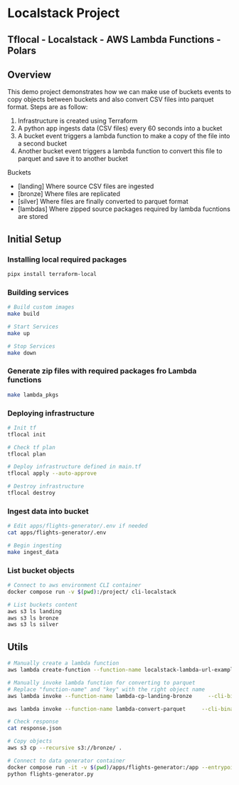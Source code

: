 # Localstack Project
## Tflocal - Localstack - AWS Lambda Functions - Polars
## Overview

This demo project demonstrates how we can make use of buckets events to copy objects between buckets and also convert CSV files into parquet format. Steps are as follow:

1. Infrastructure is created using Terraform
2. A python app ingests data (CSV files) every 60 seconds into a bucket
3. A bucket event triggers a lambda function to make a copy of the file into a second bucket
4. Another bucket event triggers a lambda function to convert this file to parquet and save it to another bucket

Buckets 
- [landing] Where source CSV files are ingested
- [bronze] Where files are replicated
- [silver] Where files are finally converted to parquet format
- [lambdas] Where zipped source packages required by lambda fucntions are stored

## Initial Setup
### Installing local required packages
```bash
pipx install terraform-local
```

### Building services 
```bash
# Build custom images
make build

# Start Services
make up

# Stop Services
make down
```

### Generate zip files with required packages fro Lambda functions
```bash
make lambda_pkgs
```


### Deploying infrastructure 
```bash
# Init tf 
tflocal init

# Check tf plan
tflocal plan

# Deploy infrastructure defined in main.tf
tflocal apply --auto-approve

# Destroy infrastructure
tflocal destroy
```

### Ingest data into bucket
```bash
# Edit apps/flights-generator/.env if needed
cat apps/flights-generator/.env

# Begin ingesting
make ingest_data
```

### List bucket objects
```bash
# Connect to aws environment CLI container
docker compose run -v $(pwd):/project/ cli-localstack

# List buckets content
aws s3 ls landing
aws s3 ls bronze
aws s3 ls silver
```

## Utils

```bash
# Manually create a lambda function
aws lambda create-function --function-name localstack-lambda-url-example  --runtime python3.10 --zip-file fileb://lambdas/function.zip --handler handler.lambda_handler --role arn:aws:iam::000000000000:role/lambda-role

# Manually invoke lambda function for converting to parquet
# Replace "function-name" and "key" with the right object name
aws lambda invoke --function-name lambda-cp-landing-bronze     --cli-binary-format raw-in-base64-out     --payload '{ "Records": [ { "s3": { "bucket": { "name": "landing" }, "object": { "key": "flights_9698.csv" } } } ] }' response.json

aws lambda invoke --function-name lambda-convert-parquet     --cli-binary-format raw-in-base64-out     --payload '{ "Records": [ { "s3": { "bucket": { "name": "bronze" }, "object": { "key": "flights_4131.csv" } } } ] }' response.json

# Check response
cat response.json

# Copy objects
aws s3 cp --recursive s3://bronze/ .

# Connect to data generator container
docker compose run -it -v $(pwd)/apps/flights-generator:/app --entrypoint bash flights_generator
python flights-generator.py 
```
